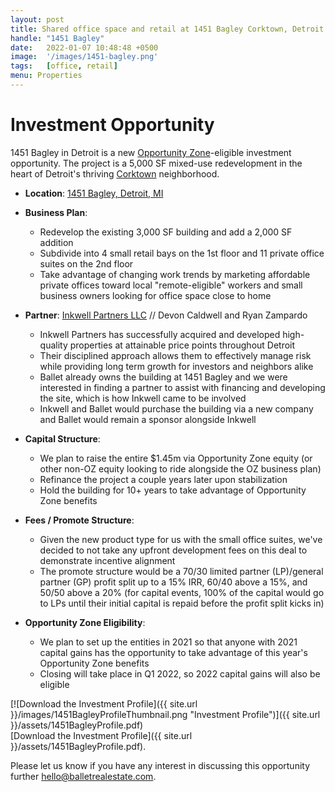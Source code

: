 ```yaml
---
layout: post
title: Shared office space and retail at 1451 Bagley Corktown, Detroit
handle: "1451 Bagley"
date:   2022-01-07 10:48:48 +0500
image:  '/images/1451-bagley.png'
tags:   [office, retail]
menu: Properties
---
```


# Investment Opportunity

1451 Bagley in Detroit is a new [Opportunity Zone](https://www.irs.gov/credits-deductions/businesses/opportunity-zones)-eligible investment opportunity. The project is a 5,000 SF mixed-use redevelopment in the heart of Detroit's thriving [Corktown](https://en.wikipedia.org/wiki/Corktown,_Detroit) neighborhood.

* **Location**:  [1451 Bagley, Detroit, MI](https://goo.gl/maps/bGCL7dq9d6Ya1k3bA)

* **Business Plan**:
  * Redevelop the existing 3,000 SF building and add a 2,000 SF addition
  * Subdivide into 4 small retail bays on the 1st floor and 11 private office suites on the 2nd floor
  * Take advantage of changing work trends by marketing affordable private offices toward local "remote-eligible" workers and small business owners looking for office space close to home

* **Partner**: [Inkwell Partners LLC](https://www.inkwelldev.com/) // Devon Caldwell and Ryan Zampardo
	* Inkwell Partners has successfully acquired and developed high-quality properties at attainable price points throughout Detroit
    * Their disciplined approach allows them to effectively manage risk while providing long term growth for investors and neighbors alike
	* Ballet already owns the building at 1451 Bagley and we were interested in finding a partner to assist with financing and developing the site, which is how Inkwell came to be involved
	* Inkwell and Ballet would purchase the building via a new company and Ballet would remain a sponsor alongside Inkwell

* **Capital Structure**:
	* We plan to raise the entire $1.45m via Opportunity Zone equity (or other non-OZ equity looking to ride alongside the OZ business plan)
	* Refinance the project a couple years later upon stabilization
	* Hold the building for 10+ years to take advantage of Opportunity Zone benefits

* **Fees / Promote Structure**:
	* Given the new product type for us with the small office suites, we've decided to not take any upfront development fees on this deal to demonstrate incentive alignment
	* The promote structure would be a 70/30 limited partner (LP)/general partner (GP) profit split up to a 15% IRR, 60/40 above a 15%, and 50/50 above a 20% (for capital events, 100% of the capital would go to LPs until their initial capital is repaid before the profit split kicks in)
	
* **Opportunity Zone Eligibility**:
	* We plan to set up the entities in 2021 so that anyone with 2021 capital gains has the opportunity to take advantage of this year's Opportunity Zone benefits
	* Closing will take place in Q1 2022, so 2022 capital gains will also be eligible
	
[![Download the Investment Profile]({{ site.url }}/images/1451BagleyProfileThumbnail.png "Investment Profile")]({{ site.url }}/assets/1451BagleyProfile.pdf)  
[Download the Investment Profile]({{ site.url }}/assets/1451BagleyProfile.pdf). 

Please let us know if you have any interest in discussing this opportunity further [hello@balletrealestate.com](mailto:hello@balletrealestate.com).
